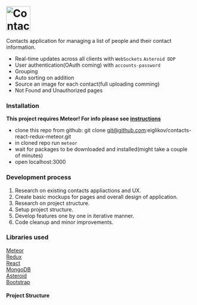 # <a href='https://contacts-meteor.herokuapp.com'><img src='https://pp.userapi.com/c841132/v841132262/9a1e/VWh5OruIJuU.jpg' alt='Contacts Manager' height='65'></a>

Contacts application for managing a list of people and their contact information.<br />

* Real-time updates across all clients with ```WebSockets``` ```Asteroid DDP```
* User authentication(OAuth coming) with ```accounts-password```
* Grouping
* Auto sorting on addition
* Source an image for each contact(full uploading comming)
* Not Found and Unauthorized pages


### Installation

<strong>This project requires Meteor! For info please see <a href='https://www.meteor.com/install'>instructions</a> </strong>
* clone this repo from github: git clone git@github.com:eiglikov/contacts-react-redux-meteor.git
* in cloned repo run ```meteor```
* wait for packages to be downloaded and installed(might take a couple of minutes)
* open localhost:3000

### Development process
1. Research on existing contacts appliactions and UX.
2. Create basic mockups for pages and overall design of application.
3. Research on project structure.
4. Setup project structure.
5. Develop features one by one in iterative manner.
6. Code cleanup and minor improvements.

### Libraries used

<a href="https://www.meteor.com/">Meteor</a><br />
<a href="https://www.redux.js.org/">Redux</a><br />
<a href="https://facebook.github.io/react">React</a><br />
<a href="https://www.mongodb.com/">MongoDB</a><br />
<a href="https://github.com/mondora/asteroid">Asteroid</a><br />
<a href="http://getbootstrap.com/">Bootstrap</a><br />

#### Project Structure
